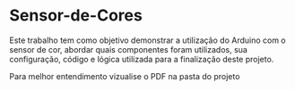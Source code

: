 # Sensor-de-Cores

Este trabalho tem como objetivo demonstrar a utilização do Arduino com o
sensor de cor, abordar quais componentes foram utilizados, sua configuração, código
e lógica utilizada para a finalização deste projeto.

Para melhor entendimento vizualise o PDF na pasta do projeto
